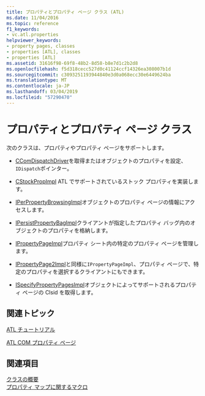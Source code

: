 ```yaml
---
title: プロパティとプロパティ ページ クラス (ATL)
ms.date: 11/04/2016
ms.topic: reference
f1_keywords:
- vc.atl.properties
helpviewer_keywords:
- property pages, classes
- properties [ATL], classes
- properties [ATL]
ms.assetid: 31616f98-69f8-48b2-8d58-b8e7d1c2b2d8
ms.openlocfilehash: f5d318cecc527d0c41124ccf14326ea308007b1d
ms.sourcegitcommit: c3093251193944840e3d0a068ecc30e6449624ba
ms.translationtype: MT
ms.contentlocale: ja-JP
ms.lasthandoff: 03/04/2019
ms.locfileid: "57290470"
---
```

# <a name="properties-and-property-pages-classes"></a>プロパティとプロパティ ページ クラス

次のクラスは、プロパティやプロパティ ページをサポートします。

- [CComDispatchDriver](../atl/reference/atl-typedefs.md#ccomdispatchdriver)を取得またはオブジェクトのプロパティを設定、`IDispatch`ポインター。

- [CStockPropImpl](../atl/reference/cstockpropimpl-class.md) ATL でサポートされているストック プロパティを実装します。

- [IPerPropertyBrowsingImpl](../atl/reference/iperpropertybrowsingimpl-class.md)オブジェクトのプロパティ ページの情報にアクセスします。

- [IPersistPropertyBagImpl](../atl/reference/ipersistpropertybagimpl-class.md)クライアントが指定したプロパティ バッグ内のオブジェクトのプロパティを格納します。

- [IPropertyPageImpl](../atl/reference/ipropertypageimpl-class.md)プロパティ シート内の特定のプロパティ ページを管理します。

- [IPropertyPage2Impl](../atl/reference/ipropertypage2impl-class.md)と同様に`IPropertyPageImpl`、プロパティ ページで、特定のプロパティを選択するクライアントにもできます。

- [ISpecifyPropertyPagesImpl](../atl/reference/ispecifypropertypagesimpl-class.md)オブジェクトによってサポートされるプロパティ ページの Clsid を取得します。

## <a name="related-articles"></a>関連トピック

[ATL チュートリアル](../atl/active-template-library-atl-tutorial.md)

[ATL COM プロパティ ページ](../atl/atl-com-property-pages.md)

## <a name="see-also"></a>関連項目

[クラスの概要](../atl/atl-class-overview.md)<br/>
[プロパティ マップに関するマクロ](../atl/reference/property-map-macros.md)
